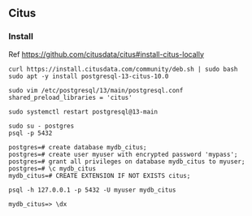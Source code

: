 ## Citus

### Install

Ref https://github.com/citusdata/citus#install-citus-locally

```
curl https://install.citusdata.com/community/deb.sh | sudo bash
sudo apt -y install postgresql-13-citus-10.0
```

```
sudo vim /etc/postgresql/13/main/postgresql.conf
shared_preload_libraries = 'citus'

sudo systemctl restart postgresql@13-main
```

```
sudo su - postgres
psql -p 5432

postgres=# create database mydb_citus;
postgres=# create user myuser with encrypted password 'mypass';
postgres=# grant all privileges on database mydb_citus to myuser;
postgres=# \c mydb_citus
mydb_citus=# CREATE EXTENSION IF NOT EXISTS citus;
```

```
psql -h 127.0.0.1 -p 5432 -U myuser mydb_citus

mydb_citus=> \dx
```
